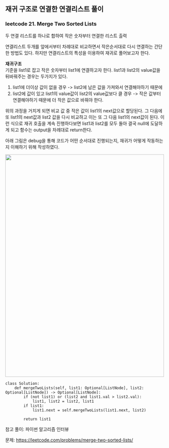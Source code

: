 ## 재귀 구조로 연결한 연결리스트 풀이

### leetcode 21. Merge Two Sorted Lists

두 연결 리스트를 하나로 합하여 작은 숫자부터 연결한 리스트 출력

연결리스트 두개를 앞에서부터 차례대로 비교하면서 작은순서대로 다시 연결하는 간단한 방법도 있다. 하지만 연결리스트의 특성을 이용하여 재귀로 풀어보고자 한다.  

**재귀구조**     
기준을 list1로 잡고 작은 숫자부터 list1에 연결하고자 한다.
list1과 list2의 value값을 뒤바꿔주는 경우는 두가지가 있다.
1. list1에 더이상 값이 없을 경우 -> list2에 남은 값을 가져와서 연결해야하기 때문에
1. list2에 값이 있고 list1의 value값이 list2의 value값보다 클 경우 -> 작은 값부터 연결해야하기 때문에 더 작은 값으로 바꿔야 한다.  

위의 과정을 거치게 되면 비교 값 중 작은 값이 list1의 next값으로 할당된다. 그 다음에 또 list1의 next값과 list2 값을 다시 비교하고 이는 또 그 다음 list1의 next값이 된다. 이런 식으로 재귀 호출을 계속 진행하다보면 list1과 list2를 모두 돌아 결국 null에 도달하게 되고 함수는 output을 차례대로 return한다.  

아래 그림은 debug을 통해 코드가 어떤 순서대로 진행되는지, 재귀가 어떻게 작동하는지 이해하기 위해 작성하였다.  


<img src="https://user-images.githubusercontent.com/88446465/163574711-631d44c3-0d06-413a-beac-fb49a272aee0.jpg" width="500" height="700" /><br/>

```
class Solution:
    def mergeTwoLists(self, list1: Optional[ListNode], list2: Optional[ListNode]) -> Optional[ListNode]:
        if (not list1) or (list2 and list1.val > list2.val):
            list1, list2 = list2, list1
        if list1:
            list1.next = self.mergeTwoLists(list1.next, list2)
        
        return list1
```

참고 풀이: 파이썬 알고리즘 인터뷰




문제: https://leetcode.com/problems/merge-two-sorted-lists/